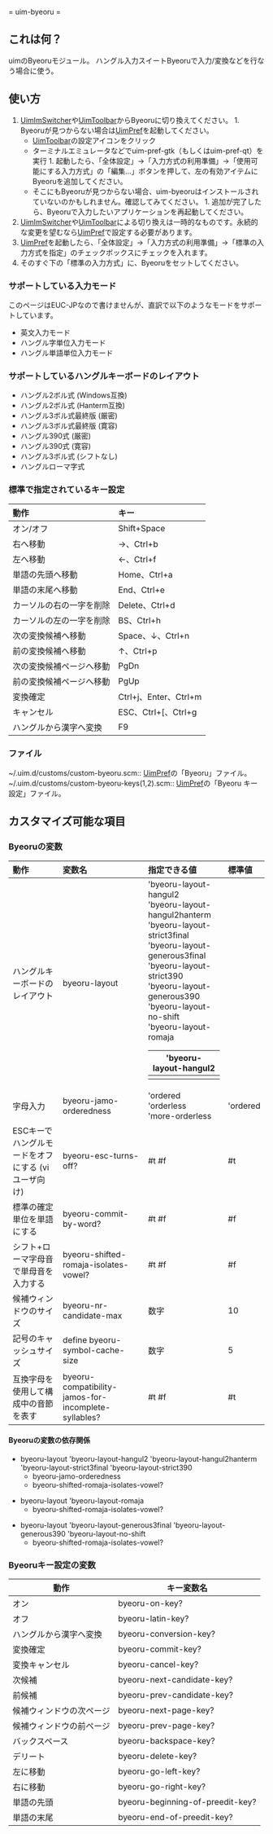 ﻿= uim-byeoru =



## これは何？ ##

uimのByeoruモジュール。 ハングル入力スイートByeoruで入力/変換などを行なう場合に使う。

## 使い方 ##

  1. [UimImSwitcher](UimImSwitcher.md)や[UimToolbar](UimToolbar.md)からByeoruに切り換えてください。
    1. Byeoruが見つからない場合は[UimPref](UimPref.md)を起動してください。
      * [UimToolbar](UimToolbar.md)の設定アイコンをクリック
      * ターミナルエミュレータなどでuim-pref-gtk（もしくはuim-pref-qt）を実行
    1. 起動したら、「全体設定」→「入力方式の利用準備」→「使用可能にする入力方式」の「編集...」ボタンを押して、左の有効アイテムにByeoruを追加してください。
      * そこにもByeoruが見つからない場合、uim-byeoruはインストールされていないのかもしれません。確認してみてください。
    1. 追加が完了したら、Byeoruで入力したいアプリケーションを再起動してください。
  1. [UimImSwitcher](UimImSwitcher.md)や[UimToolbar](UimToolbar.md)による切り換えは一時的なものです。永続的な変更を望むなら[UimPref](UimPref.md)で設定する必要があります。
  1. [UimPref](UimPref.md)を起動したら、「全体設定」→「入力方式の利用準備」→「標準の入力方式を指定」のチェックボックスにチェックを入れます。
  1. そのすぐ下の「標準の入力方式」に、Byeoruをセットしてください。

### サポートしている入力モード ###

このページはEUC-JPなので書けませんが、直訳で以下のようなモードをサポートしています。

  * 英文入力モード
  * ハングル字単位入力モード
  * ハングル単語単位入力モード

### サポートしているハングルキーボードのレイアウト ###

  * ハングル2ボル式 (Windows互換)
  * ハングル2ボル式 (Hanterm互換)
  * ハングル3ボル式最終版 (厳密)
  * ハングル3ボル式最終版 (寛容)
  * ハングル390式 (厳密)
  * ハングル390式 (寛容)
  * ハングル3ボル式 (シフトなし)
  * ハングルローマ字式

### 標準で指定されているキー設定 ###

| 動作 | キー |
|:-------|:-------|
| オン/オフ | Shift+Space |
| 右へ移動 | →、Ctrl+b |
| 左へ移動 | ←、Ctrl+f |
| 単語の先頭へ移動 | Home、Ctrl+a |
| 単語の末尾へ移動 | End、Ctrl+e |
| カーソルの右の一字を削除 | Delete、Ctrl+d |
| カーソルの左の一字を削除 | BS、Ctrl+h |
| 次の変換候補へ移動 | Space、↓、Ctrl+n |
| 前の変換候補へ移動 | ↑、Ctrl+p |
| 次の変換候補ページへ移動 | PgDn   |
| 前の変換候補ページへ移動 | PgUp   |
| 変換確定 | Ctrl+j、Enter、Ctrl+m |
| キャンセル | ESC、Ctrl+[、Ctrl+g |
| ハングルから漢字へ変換 | F9     |

### ファイル ###

~/.uim.d/customs/custom-byeoru.scm:: [UimPref](UimPref.md)の「Byeoru」ファイル。~/.uim.d/customs/custom-byeoru-keys(1,2).scm:: [UimPref](UimPref.md)の「Byeoru キー設定」ファイル。

## カスタマイズ可能な項目 ##

### Byeoruの変数 ###

| 動作 | 変数名 | 指定できる値 | 標準値 |
|:-------|:----------|:-------------------|:----------|
| ハングルキーボードのレイアウト | byeoru-layout | 'byeoru-layout-hangul2<br> 'byeoru-layout-hangul2hanterm<br> 'byeoru-layout-strict3final<br> 'byeoru-layout-generous3final<br> 'byeoru-layout-strict390<br> 'byeoru-layout-generous390<br> 'byeoru-layout-no-shift<br> 'byeoru-layout-romaja <table><thead><th> 'byeoru-layout-hangul2 </th></thead><tbody>
<tr><td> 字母入力 </td><td> byeoru-jamo-orderedness </td><td> 'ordered<br> 'orderless<br> 'more-orderless </td><td> 'ordered  </td></tr>
<tr><td> ESCキーでハングルモードをオフにする (viユーザ向け) </td><td> byeoru-esc-turns-off? </td><td> #t #f              </td><td> #t        </td></tr>
<tr><td> 標準の確定単位を単語にする </td><td> byeoru-commit-by-word? </td><td> #t #f              </td><td> #f        </td></tr>
<tr><td> シフト+ローマ字母音で単母音を入力する </td><td> byeoru-shifted-romaja-isolates-vowel? </td><td> #t #f              </td><td> #f        </td></tr>
<tr><td> 候補ウィンドウのサイズ </td><td> byeoru-nr-candidate-max </td><td> 数字             </td><td> 10        </td></tr>
<tr><td> 記号のキャッシュサイズ </td><td> define byeoru-symbol-cache-size </td><td> 数字             </td><td> 5         </td></tr>
<tr><td> 互換字母を使用して構成中の音節を表す </td><td> byeoru-compatibility-jamos-for-incomplete-syllables? </td><td> #t #f              </td><td> #t        </td></tr></tbody></table>

<h4>Byeoruの変数の依存関係</h4>

<ul><li>byeoru-layout 'byeoru-layout-hangul2 'byeoru-layout-hangul2hanterm 'byeoru-layout-strict3final 'byeoru-layout-strict390<br>
<ul><li>byeoru-jamo-orderedness<br>
</li><li>byeoru-shifted-romaja-isolates-vowel?</li></ul></li></ul>

<ul><li>byeoru-layout 'byeoru-layout-romaja<br>
<ul><li>byeoru-shifted-romaja-isolates-vowel?</li></ul></li></ul>

<ul><li>byeoru-layout 'byeoru-layout-generous3final 'byeoru-layout-generous390 'byeoru-layout-no-shift<br>
<ul><li>byeoru-shifted-romaja-isolates-vowel?</li></ul></li></ul>

<h3>Byeoruキー設定の変数</h3>

<table><thead><th> 動作 </th><th> キー変数名 </th></thead><tbody>
<tr><td> オン </td><td> byeoru-on-key?  </td></tr>
<tr><td> オフ </td><td> byeoru-latin-key? </td></tr>
<tr><td> ハングルから漢字へ変換 </td><td> byeoru-conversion-key? </td></tr>
<tr><td> 変換確定 </td><td> byeoru-commit-key? </td></tr>
<tr><td> 変換キャンセル </td><td> byeoru-cancel-key? </td></tr>
<tr><td> 次候補 </td><td> byeoru-next-candidate-key? </td></tr>
<tr><td> 前候補 </td><td> byeoru-prev-candidate-key? </td></tr>
<tr><td> 候補ウィンドウの次ページ </td><td> byeoru-next-page-key? </td></tr>
<tr><td> 候補ウィンドウの前ページ </td><td> byeoru-prev-page-key? </td></tr>
<tr><td> バックスペース </td><td> byeoru-backspace-key? </td></tr>
<tr><td> デリート </td><td> byeoru-delete-key? </td></tr>
<tr><td> 左に移動 </td><td> byeoru-go-left-key? </td></tr>
<tr><td> 右に移動 </td><td> byeoru-go-right-key? </td></tr>
<tr><td> 単語の先頭 </td><td> byeoru-beginning-of-preedit-key? </td></tr>
<tr><td> 単語の末尾 </td><td> byeoru-end-of-preedit-key? </td></tr>